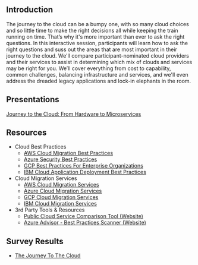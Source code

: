 ## Introduction
The journey to the cloud can be a bumpy one, with so many cloud choices and so little time to make the right decisions all while keeping the train running on time. That’s why it's more important than ever to ask the right questions. In this interactive session, participants will learn how to ask the right questions and suss out the areas that are most important in their journey to the cloud. We'll compare participant-nominated cloud providers and their services to assist in determining which mix of clouds and services may be right for you. We’ll cover everything from cost to capability, common challenges, balancing infrastructure and services, and we'll even address the dreaded legacy applications and lock-in elephants in the room.

## Presentations
[Journey to the Cloud: From Hardware to Microservices](Journey_to_the_Cloud.pdf) <br/>

## Resources
  * Cloud Best Practices
    * [AWS Cloud Migration Best Practices](https://aws.amazon.com/blogs/enterprise-strategy/21-best-practices-for-your-cloud-migration/)
    * [Azure Security Best Practices](https://docs.microsoft.com/en-us/azure/security/security-best-practices-and-patterns) 
    * [GCP Best Practices For Enterprise Organizations](https://cloud.google.com/docs/enterprise/best-practices-for-enterprise-organizations)
    * [IBM Cloud Application Deployment Best Practices](https://www.ibm.com/developerworks/cloud/library/cl-best-practices-deploying-apps-in-cloud/index.html)
  * Cloud Migration Services
    * [AWS Cloud Migration Services](https://aws.amazon.com/cloud-migration/)
    * [Azure Cloud Migration Services](https://azure.microsoft.com/en-us/migration/)
    * [GCP Cloud Migration Services](https://cloud.google.com/solutions/migration-center/)
    * [IBM Cloud Migration Services](https://www.ibm.com/cloud/migration-services)
  * 3rd Party Tools & Resources
    * [Public Cloud Service Comparison Tool (Website)](http://cloudcomparison.seanasaservice.com)
    * [Azure Advisor - Best Practices Scanner (Website)](https://azure.microsoft.com/en-us/services/advisor/)

## Survey Results
* [The Journey To The Cloud]()

